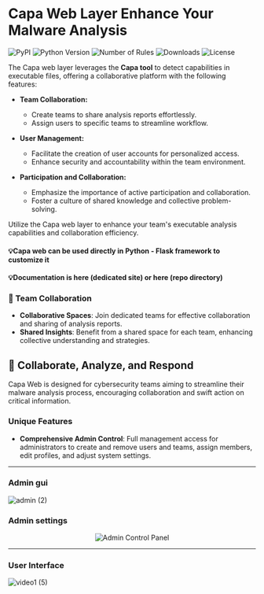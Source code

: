 # Capa Web Layer Enhance Your Malware Analysis

![PyPI](https://img.shields.io/pypi/v/capa-web)
![Python Version](https://img.shields.io/badge/python-3.6+-blue.svg)
![Number of Rules](https://img.shields.io/badge/rules-1000+-brightgreen)
![Downloads](https://img.shields.io/github/downloads/andreisss/capa-web/total.svg)
![License](https://img.shields.io/github/license/andreisss/capa-web)


The Capa web layer leverages the **Capa tool** to detect capabilities in executable files, offering a collaborative platform with the following features:

- **Team Collaboration:** 
  - Create teams to share analysis reports effortlessly.
  - Assign users to specific teams to streamline workflow.

- **User Management:**
  - Facilitate the creation of user accounts for personalized access.
  - Enhance security and accountability within the team environment.

- **Participation and Collaboration:**
  - Emphasize the importance of active participation and collaboration.
  - Foster a culture of shared knowledge and collective problem-solving.

Utilize the Capa web layer to enhance your team's executable analysis capabilities and collaboration efficiency.

#### 💡Capa web can be used directly in Python - Flask framework to customize it

#### 💡Documentation is here (dedicated site) or here (repo directory)

### 👥 Team Collaboration

- **Collaborative Spaces**: Join dedicated teams for effective collaboration and sharing of analysis reports.
- **Shared Insights**: Benefit from a shared space for each team, enhancing collective understanding and strategies.

## 🚀 Collaborate, Analyze, and Respond

Capa Web is designed for cybersecurity teams aiming to streamline their malware analysis process, encouraging collaboration and swift action on critical information. 

### Unique Features

- **Comprehensive Admin Control**: Full management access for administrators to create and remove users and teams, assign members, edit profiles, and adjust system settings.

----------------------------------------------------------------------------------------------------------------------------------------

### Admin gui

![admin (2)](https://github.com/andreisss/Capa-web/assets/10872139/d4a2084e-7714-462d-9db5-3f42f8b22923)


### Admin settings


<p align="center">
  <img src="https://github.com/andreisss/Capa-web/assets/10872139/cdf9608a-a7c9-4ceb-8a53-a278b16da041" alt="Admin Control Panel" />
</p>

-------------------------------------------------------------------------------------------------------------------------------------------

### User Interface

![video1 (5)](https://github.com/andreisss/Capa-web/assets/10872139/6eadfd08-3687-4f54-8469-3fa19080e399)
